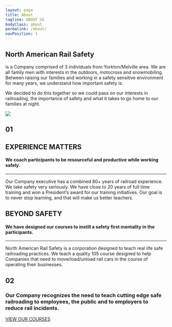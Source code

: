 ```yaml
---
layout: page
title: About
tagline: ABOUT US
bodyClass: about
permalink: /about/
navPosition: 1
---
```


<div class="about-intro container">
	<div class="row">
		<div class="col col--8-of-12">
			<h2>North American Rail Safety</h2>
			<p>is a Company comprised of 3 individuals from Yorkton/Melville area.  We are all family men with interests in the outdoors, motocross and snowmobiling.  Between raising our families and working in a safety sensitive environment for many years, we understand how important safety is.</p>
			<p>We decided to do this together so we could pass on our interests in railroading, the importance of safety and what it takes to go home to our families at night.</p>
		</div>
		<div class="col col--4-of-12">
			<div class="img-container">
				<img src="{{site.baseurl}}/images/about/intro-1.jpg">
			</div>
		</div>
	</div>
</div>

<section class="about-tile">
	<div class="row">
		<div class="col col--6-of-12 about-img" id="about-1">
			<h1>01</h1>
		</div>
		<div class="col col--6-of-12 about-container">
			<div class="about-content">
				<h2>EXPERIENCE MATTERS</h2>
				<h4>We coach participants to be resourceful and productive while working safely.</h4>
				<hr>
				<p>Our Company executive has a combined 80+ years of railroad experience.  We take safety very seriously.  We have close to 20 years of full time training and won a President’s award for our training initiatives.  Our goal is to never stop learning, and that will make us better teachers.</p>
			</div>
		</div>
	</div>
</section>

<section class="about-tile">
	<div class="row">
		<div class="col col--6-of-12 about-container">
			<div class="about-content">
				<h2>BEYOND SAFETY</h2>
				<h4>We have designed our courses to instill a safety first mentality in the participants.</h4>
				<hr>
				<p>North American Rail Safety is a corporation designed to teach real life safe railroading practices.  We teach a quality 105 course designed to help Companies that need to move/load/unload rail cars in the course of operating their businesses.  </p>
			</div>
		</div>
		<div class="col col--6-of-12 about-img" id="about-2">
			<h1>02</h1>
		</div>
	</div>
</section>

<div class="about-closing">
	<div class="row">
		<div class="col col--12-of-12">
			<h3>Our Company recognizes the need to teach cutting edge safe railroading to employees, the public and to employers to reduce rail incidents.</h3>
			<a class="course-btn" href="{{site.baseurl}}/courses">VIEW OUR COURSES</a>
		</div>
	</div>
</div>












